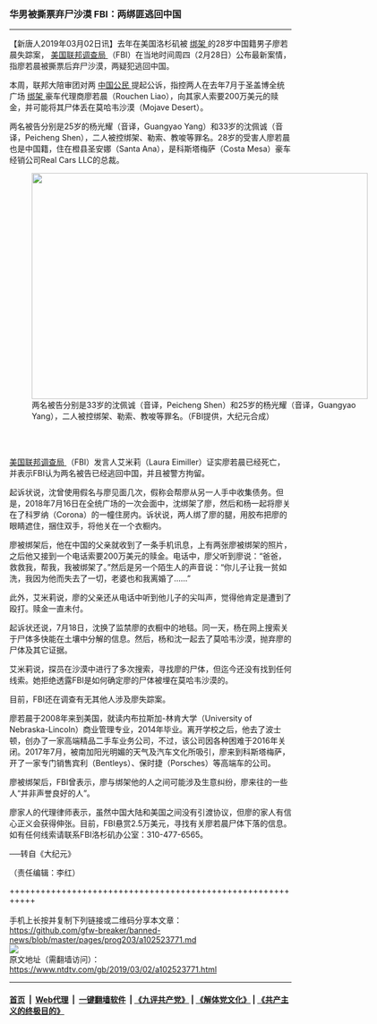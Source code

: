 ### 华男被撕票弃尸沙漠 FBI：两绑匪逃回中国
------------------------

<div class="post_content">
 <p>
  【新唐人2019年03月02日讯】去年在美国洛杉矶被
  <a href="https://www.ntdtv.com/gb/绑架.htm">
   绑架
  </a>
  的28岁中国籍男子廖若晨失踪案，
  <a href="https://www.ntdtv.com/gb/美国联邦调查局.htm">
   美国联邦调查局
  </a>
  （FBI）在当地时间周四（2月28日）公布最新案情，指廖若晨被撕票后弃尸沙漠，两疑犯逃回中国。
 </p>
 <p>
  本周，联邦大陪审团对两
  <a href="https://www.ntdtv.com/gb/中国公民.htm">
   中国公民
  </a>
  提起公诉，指控两人在去年7月于圣盖博全统广场
  <a href="https://www.ntdtv.com/gb/绑架.htm">
   绑架
  </a>
  豪车代理商廖若晨（Rouchen Liao），向其家人索要200万美元的赎金，并可能将其尸体丢在莫哈韦沙漠（Mojave Desert）。
 </p>
 <p>
  两名被告分别是25岁的杨光耀（音译，Guangyao Yang）和33岁的沈佩诚（音译，Peicheng Shen），二人被控绑架、勒索、教唆等罪名。28岁的受害人廖若晨也是中国籍，住在橙县圣安娜（Santa Ana），是科斯塔梅萨（Costa Mesa）豪车经销公司Real Cars LLC的总裁。
 </p>
 <figure class="wp-caption alignnone" id="attachment_102523773" style="width: 600px">
  <img alt="" class="size-full wp-image-102523773" height="404" src="https://www.ntdtv.com/assets/uploads/2019/03/BeFunky-collage-600x404.jpg" width="600">
   <br/><figcaption class="wp-caption-text">
    两名被告分别是33岁的沈佩诚（音译，Peicheng Shen）和25岁的杨光耀（音译，Guangyao Yang），二人被控绑架、勒索、教唆等罪名。（FBI提供，大纪元合成）
   </figcaption><br/>
  </img>
 </figure><br/>
 <p>
  <a href="https://www.ntdtv.com/gb/美国联邦调查局.htm">
   美国联邦调查局
  </a>
  （FBI）发言人艾米莉（Laura Eimiller）证实廖若晨已经死亡，并表示FBI认为两名被告已经逃回中国，并且被警方拘留。
 </p>
 <p>
  起诉状说，沈曾使用假名与廖见面几次，假称会帮廖从另一人手中收集债务。但是，2018年7月16日在全统广场的一次会面中，沈绑架了廖，然后和杨一起将廖关在了科罗纳（Corona）的一幢住房内。诉状说，两人绑了廖的腿，用胶布把廖的眼睛遮住，捆住双手，将他关在一个衣橱内。
 </p>
 <p>
  廖被绑架后，他在中国的父亲就收到了一条手机讯息，上有两张廖被绑架的照片，之后他又接到一个电话索要200万美元的赎金。电话中，廖父听到廖说：“爸爸，救救我，帮我，我被绑架了。”然后是另一个陌生人的声音说：“你儿子让我一贫如洗，我因为他而失去了一切，老婆也和我离婚了……”
 </p>
 <p>
  此外，艾米莉说，廖的父亲还从电话中听到他儿子的尖叫声，觉得他肯定是遭到了殴打。赎金一直未付。
 </p>
 <p>
  起诉状还说，7月18日，沈换了监禁廖的衣橱中的地毯。同一天，杨在网上搜索关于尸体多快能在土壤中分解的信息。然后，杨和沈一起去了莫哈韦沙漠，抛弃廖的尸体及其它证据。
 </p>
 <p>
  艾米莉说，探员在沙漠中进行了多次搜索，寻找廖的尸体，但迄今还没有找到任何线索。她拒绝透露FBI是如何确定廖的尸体被埋在莫哈韦沙漠的。
 </p>
 <p>
  目前，FBI还在调查有无其他人涉及廖失踪案。
 </p>
 <p>
  廖若晨于2008年来到美国，就读内布拉斯加-林肯大学（University of Nebraska-Lincoln）商业管理专业，2014年毕业。离开学校之后，他去了波士顿，创办了一家高端精品二手车业务公司，不过，该公司因各种困难于2016年关闭。2017年7月，被南加阳光明媚的天气及汽车文化所吸引，廖来到科斯塔梅萨，开了一家专门销售宾利（Bentleys）、保时捷（Porsches）等高端车的公司。
 </p>
 <p>
  廖被绑架后，FBI曾表示，廖与绑架他的人之间可能涉及生意纠纷，廖来往的一些人“并非声誉良好的人”。
 </p>
 <p>
  廖家人的代理律师表示，虽然中国大陆和美国之间没有引渡协议，但廖的家人有信心正义会获得伸张。目前，FBI悬赏2.5万美元，寻找有关廖若晨尸体下落的信息。如有任何线索请联系FBI洛杉矶办公室：310-477-6565。
 </p>
 <p>
  ──转自《大纪元》
 </p>
 <p>
  （责任编辑：李红）
 </p>
 <div class="single_ad">
 </div>
</div>

+++++++++++++++++++++++++++++++++++++++++++++++++++++++++++<br/><br/>
手机上长按并复制下列链接或二维码分享本文章：<br/>
https://github.com/gfw-breaker/banned-news/blob/master/pages/prog203/a102523771.md <br/>
<a href='https://github.com/gfw-breaker/banned-news/blob/master/pages/prog203/a102523771.md'><img src='https://github.com/gfw-breaker/banned-news/blob/master/pages/prog203/a102523771.md.png'/></a> <br/>
原文地址（需翻墙访问）：https://www.ntdtv.com/gb/2019/03/02/a102523771.html


------------------------
#### [首页](https://github.com/gfw-breaker/banned-news/blob/master/README.md) &nbsp;|&nbsp; [Web代理](https://github.com/labour-camp/helloworld) &nbsp;|&nbsp; [一键翻墙软件](https://github.com/gfw-breaker/nogfw/blob/master/README.md) &nbsp;| [《九评共产党》](https://github.com/gfw-breaker/9ping.md/blob/master/README.md#九评之一评共产党是什么) | [《解体党文化》](https://github.com/gfw-breaker/jtdwh.md/blob/master/README.md) | [《共产主义的终极目的》](https://github.com/gfw-breaker/gczydzjmd.md/blob/master/README.md)

